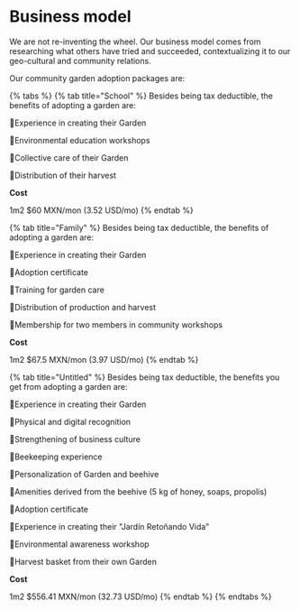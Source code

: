 # Business model

We are not re-inventing the wheel. Our business model comes from researching what others have tried and succeeded, contextualizing it to our geo-cultural and community relations.

Our community garden adoption packages are:

{% tabs %}
{% tab title="School" %}
Besides being tax deductible, the benefits of adopting a garden are:

🌻Experience in creating their Garden

🌻Environmental education workshops

🌻Collective care of their Garden

🌻Distribution of their harvest

**Cost**

1m2 $60 MXN/mon (3.52 USD/mo)
{% endtab %}

{% tab title="Family" %}
Besides being tax deductible, the benefits of adopting a garden are:

🌻Experience in creating their Garden

🌻Adoption certificate

🌻Training for garden care

🌻Distribution of production and harvest

🌻Membership for two members in community workshops

**Cost**

1m2 $67.5 MXN/mon (3.97 USD/mo)
{% endtab %}

{% tab title="Untitled" %}
Besides being tax deductible, the benefits you get from adopting a garden are:

🌻Experience in creating their Garden

🌻Physical and digital recognition

🌻Strengthening of business culture

🌻Beekeeping experience

🌻Personalization of Garden and beehive

🌻Amenities derived from the beehive (5 kg of honey, soaps, propolis)

🌻Adoption certificate

🌻Experience in creating their "Jardín Retoñando Vida"

🌻Environmental awareness workshop

🌻Harvest basket from their own Garden

**Cost**

1m2 $556.41 MXN/mon (32.73 USD/mo)
{% endtab %}
{% endtabs %}
